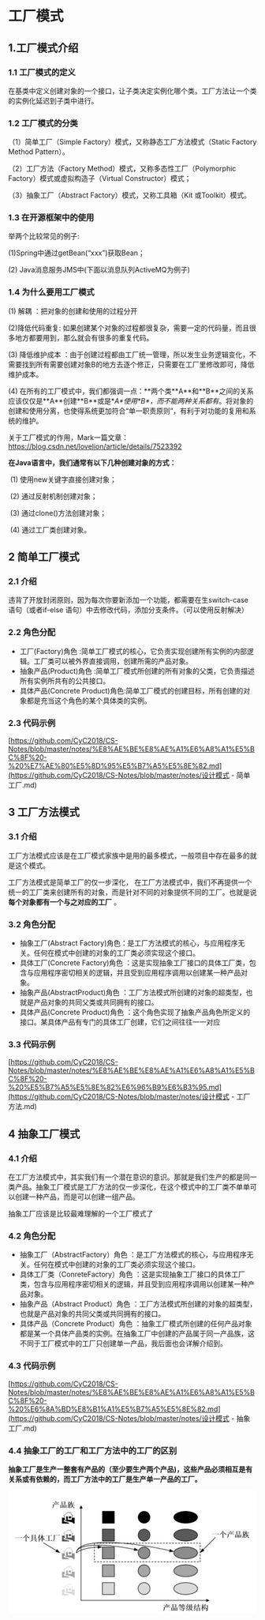 # 工厂模式

## 1.工厂模式介绍

### 1.1 工厂模式的定义

在基类中定义创建对象的一个接口，让子类决定实例化哪个类。工厂方法让一个类的实例化延迟到子类中进行。

### 1.2 工厂模式的分类

（1）简单工厂（Simple Factory）模式，又称静态工厂方法模式（Static Factory Method Pattern）。

（2）工厂方法（Factory Method）模式，又称多态性工厂（Polymorphic Factory）模式或虚拟构造子（Virtual Constructor）模式；

（3）抽象工厂（Abstract Factory）模式，又称工具箱（Kit 或Toolkit）模式。

### 1.3 在开源框架中的使用

举两个比较常见的例子:

(1)Spring中通过getBean(“xxx”)获取Bean；

(2) Java消息服务JMS中(下面以消息队列ActiveMQ为例子)

### 1.4 为什么要用工厂模式

(1) 解耦 ：把对象的创建和使用的过程分开

(2)降低代码重复: 如果创建某个对象的过程都很复杂，需要一定的代码量，而且很多地方都要用到，那么就会有很多的重复代码。

(3) 降低维护成本 ：由于创建过程都由工厂统一管理，所以发生业务逻辑变化，不需要找到所有需要创建对象B的地方去逐个修正，只需要在工厂里修改即可，降低维护成本。

(4) 在所有的工厂模式中，我们都强调一点：**两个类\**A\**和\**B\**之间的关系应该仅仅是\**A\**创建\**B\**或是\**A\**使用\**B\**，而不能两种关系都有**。将对象的创建和使用分离，也使得系统更加符合“单一职责原则”，有利于对功能的复用和系统的维护。

关于工厂模式的作用，Mark一篇文章：https://blog.csdn.net/lovelion/article/details/7523392

**在Java语言中，我们通常有以下几种创建对象的方式：**

​    (1) 使用new关键字直接创建对象；

​    (2) 通过反射机制创建对象；

​    (3) 通过clone()方法创建对象；

​    (4) 通过工厂类创建对象。

## 2 简单工厂模式

### 2.1 介绍

违背了开放封闭原则，因为每次你要新添加一个功能，都需要在生switch-case 语句（或者if-else 语句）中去修改代码，添加分支条件。（可以使用反射解决）

### **2.2 角色分配**

- 工厂(Factory)角色 :简单工厂模式的核心，它负责实现创建所有实例的内部逻辑。工厂类可以被外界直接调用，创建所需的产品对象。
- 抽象产品(Product)角色 :简单工厂模式所创建的所有对象的父类，它负责描述所有实例所共有的公共接口。
- 具体产品(Concrete Product)角色:简单工厂模式的创建目标，所有创建的对象都是充当这个角色的某个具体类的实例。
  

### 2.3 代码示例

[https://github.com/CyC2018/CS-Notes/blob/master/notes/%E8%AE%BE%E8%AE%A1%E6%A8%A1%E5%BC%8F%20-%20%E7%AE%80%E5%8D%95%E5%B7%A5%E5%8E%82.md](https://github.com/CyC2018/CS-Notes/blob/master/notes/设计模式 - 简单工厂.md)

## 3  工厂方法模式

### 3.1 介绍

工厂方法模式应该是在工厂模式家族中是用的最多模式，一般项目中存在最多的就是这个模式。

工厂方法模式是简单工厂的仅一步深化， 在工厂方法模式中，我们不再提供一个统一的工厂类来创建所有的对象，而是针对不同的对象提供不同的工厂。也就是说 **每个对象都有一个与之对应的工厂** 。

### **3.2 角色分配**

- 抽象工厂(Abstract Factory)角色：是工厂方法模式的核心，与应用程序无关。任何在模式中创建的对象的工厂类必须实现这个接口。
- 具体工厂(Concrete Factory)角色 ：这是实现抽象工厂接口的具体工厂类，包含与应用程序密切相关的逻辑，并且受到应用程序调用以创建某一种产品对象。
- 抽象产品(AbstractProduct)角色 ：工厂方法模式所创建的对象的超类型，也就是产品对象的共同父类或共同拥有的接口。
- 具体产品(Concrete Product)角色 ：这个角色实现了抽象产品角色所定义的接口。某具体产品有专门的具体工厂创建，它们之间往往一一对应

### 3.3 代码示例

[https://github.com/CyC2018/CS-Notes/blob/master/notes/%E8%AE%BE%E8%AE%A1%E6%A8%A1%E5%BC%8F%20-%20%E5%B7%A5%E5%8E%82%E6%96%B9%E6%B3%95.md](https://github.com/CyC2018/CS-Notes/blob/master/notes/设计模式 - 工厂方法.md)

## 4 抽象工厂模式

### 4.1 介绍

在工厂方法模式中，其实我们有一个潜在意识的意识。那就是我们生产的都是同一类产品。抽象工厂模式是工厂方法的仅一步深化，在这个模式中的工厂类不单单可以创建一种产品，而是可以创建一组产品。

抽象工厂应该是比较最难理解的一个工厂模式了

### 4.2 角色分配

- 抽象工厂（AbstractFactory）角色 ：是工厂方法模式的核心，与应用程序无关。任何在模式中创建的对象的工厂类必须实现这个接口。
- 具体工厂类（ConreteFactory）角色 ：这是实现抽象工厂接口的具体工厂类，包含与应用程序密切相关的逻辑，并且受到应用程序调用以创建某一种产品对象。
- 抽象产品（Abstract Product）角色 ：工厂方法模式所创建的对象的超类型，也就是产品对象的共同父类或共同拥有的接口。
- 具体产品（Concrete Product）角色 ：抽象工厂模式所创建的任何产品对象都是某一个具体产品类的实例。在抽象工厂中创建的产品属于同一产品族，这不同于工厂模式中的工厂只创建单一产品，我后面也会详解介绍到。

### 4.3 代码示例

[https://github.com/CyC2018/CS-Notes/blob/master/notes/%E8%AE%BE%E8%AE%A1%E6%A8%A1%E5%BC%8F%20-%20%E6%8A%BD%E8%B1%A1%E5%B7%A5%E5%8E%82.md](https://github.com/CyC2018/CS-Notes/blob/master/notes/设计模式 - 抽象工厂.md)

### **4.4 抽象工厂的工厂和工厂方法中的工厂的区别**

**抽象工厂是生产一整套有产品的（至少要生产两个产品)，这些产品必须相互是有关系或有依赖的，而工厂方法中的工厂是生产单一产品的工厂。**

![image-20200622164600331](%E5%B7%A5%E5%8E%82%E6%A8%A1%E5%BC%8F.assets/image-20200622164600331.png)

